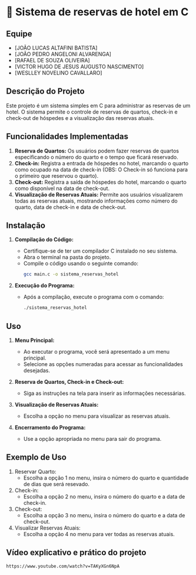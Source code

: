 # 🏨 Sistema de reservas de hotel em C

## Equipe
- [JOÃO LUCAS ALTAFINI BATISTA]
- [JOÃO PEDRO ANGELONI ALVARENGA]
- [RAFAEL DE SOUZA OLIVEIRA]
- [VICTOR HUGO DE JESUS AUGUSTO NASCIMENTO]
- [WESLLEY NOVELINO CAVALLARO]

## Descrição do Projeto
Este projeto é um sistema simples em C para administrar as reservas de um hotel. O sistema permite o controle de reservas de quartos, check-in e check-out de hóspedes e a visualização das reservas atuais.

## Funcionalidades Implementadas
1. **Reserva de Quartos:** Os usuários podem fazer reservas de quartos especificando o número do quarto e o tempo que ficará reservado.
2. **Check-in:** Registra a entrada de hóspedes no hotel, marcando o quarto como ocupado na data de check-in (OBS: O Check-in só funciona para o primeiro que reservou o quarto).
3. **Check-out:** Registra a saída de hóspedes do hotel, marcando o quarto como disponível na data de check-out.
4. **Visualização de Reservas Atuais:** Permite aos usuários visualizarem todas as reservas atuais, mostrando informações como número do quarto, data de check-in e data de check-out.

## Instalação
1. **Compilação do Código:**
   - Certifique-se de ter um compilador C instalado no seu sistema.
   - Abra o terminal na pasta do projeto.
   - Compile o código usando o seguinte comando:
     ```bash
     gcc main.c -o sistema_reservas_hotel
     ```

2. **Execução do Programa:**
   - Após a compilação, execute o programa com o comando:
     ```bash
     ./sistema_reservas_hotel
     ```

## Uso
1. **Menu Principal:**
   - Ao executar o programa, você será apresentado a um menu principal.
   - Selecione as opções numeradas para acessar as funcionalidades desejadas.

2. **Reserva de Quartos, Check-in e Check-out:**
   - Siga as instruções na tela para inserir as informações necessárias.

3. **Visualização de Reservas Atuais:**
   - Escolha a opção no menu para visualizar as reservas atuais.

4. **Encerramento do Programa:**
   - Use a opção apropriada no menu para sair do programa.

## Exemplo de Uso
1. Reservar Quarto: 
   - Escolha a opção 1 no menu, insira o número do quarto e quantidade de dias que será resevado.
2. Check-in:
   - Escolha a opção 2 no menu, insira o número do quarto e a data de check-in.
3. Check-out:
   - Escolha a opção 3 no menu, insira o número do quarto e a data de check-out.
4. Visualizar Reservas Atuais:
   - Escolha a opção 4 no menu para ver todas as reservas atuais.

## Vídeo explicativo e prático do projeto
```bash
https://www.youtube.com/watch?v=TAKyXGn6NpA
```

